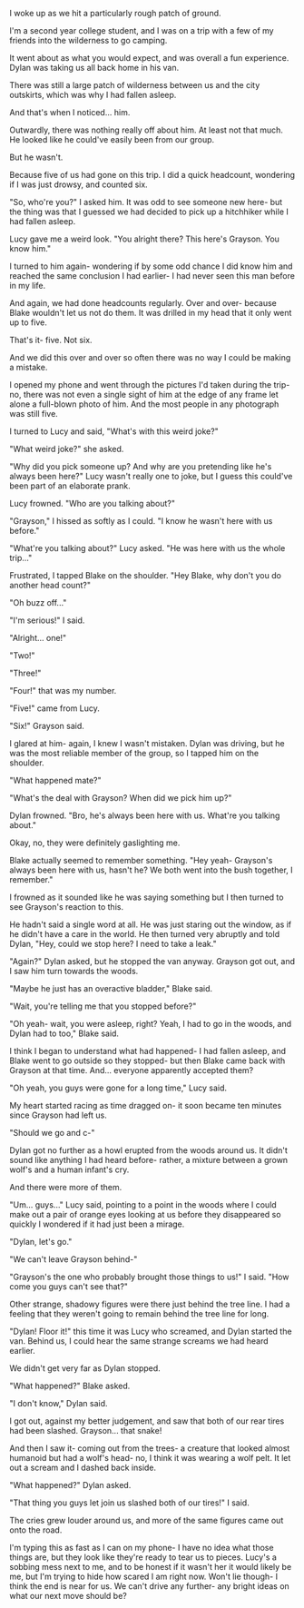 I woke up as we hit a particularly rough patch of ground.

I'm a second year college student, and I was on a trip with a few of my friends into the wilderness to go camping.

It went about as what you would expect, and was overall a fun experience. Dylan was taking us all back home in his van.

There was still a large patch of wilderness between us and the city outskirts, which was why I had fallen asleep.

And that's when I noticed... him.

Outwardly, there was nothing really off about him. At least not that much. He looked like he could've easily been from our group.

But he wasn't. 

Because five of us had gone on this trip. I did a quick headcount, wondering if I was just drowsy, and counted six.

"So, who're you?" I asked him. It was odd to see someone new here- but the thing was that I guessed we had decided to pick up a hitchhiker while I had fallen asleep.

Lucy gave me a weird look. "You alright there? This here's Grayson. You know him."

I turned to him again- wondering if by some odd chance I did know him and reached the same conclusion I had earlier- I had never seen this man before in my life.

And again, we had done headcounts regularly. Over and over- because Blake wouldn't let us not do them. It was drilled in my head that it only went up to five.

That's it- five. Not six.

And we did this over and over so often there was no way I could be making a mistake.

I opened my phone and went through the pictures I'd taken during the trip- no, there was not even a single sight of him at the edge of any frame let alone a full-blown photo of him. And the most people in any photograph was still five.

I turned to Lucy and said, "What's with this weird joke?"

"What weird joke?" she asked.

"Why did you pick someone up? And why are you pretending like he's always been here?" Lucy wasn't really one to joke, but I guess this could've been part of an elaborate prank.

Lucy frowned. "Who are you talking about?"

"Grayson," I hissed as softly as I could. "I know he wasn't here with us before."

"What're you talking about?" Lucy asked. "He was here with us the whole trip..."

Frustrated, I tapped Blake on the shoulder. "Hey Blake, why don't you do another head count?"

"Oh buzz off..."

"I'm serious!" I said.

"Alright... one!"

"Two!"

"Three!"

"Four!" that was my number.

"Five!" came from Lucy.

"Six!" Grayson said.

I glared at him- again, I knew I wasn't mistaken. Dylan was driving, but he was the most reliable member of the group, so I tapped him on the shoulder.

"What happened mate?"

"What's the deal with Grayson? When did we pick him up?"

Dylan frowned. "Bro, he's always been here with us. What're you talking about."

Okay, no, they were definitely gaslighting me. 

Blake actually seemed to remember something. "Hey yeah- Grayson's always been here with us, hasn't he? We both went into the bush together, I remember."

I frowned as it sounded like he was saying something but I then turned to see Grayson's reaction to this.

He hadn't said a single word at all. He was just staring out the window, as if he didn't have a care in the world. He then turned very abruptly and told Dylan, "Hey, could we stop here? I need to take a leak."

"Again?" Dylan asked, but he stopped the van anyway. Grayson got out, and I saw him turn towards the woods.

"Maybe he just has an overactive bladder," Blake said. 

"Wait, you're telling me that you stopped before?"

"Oh yeah- wait, you were asleep, right? Yeah, I had to go in the woods, and Dylan had to too," Blake said.

I think I began to understand what had happened- I had fallen asleep, and Blake went to go outside so they stopped- but then Blake came back with Grayson at that time. And... everyone apparently accepted them?

"Oh yeah, you guys were gone for a long time," Lucy said. 

My heart started racing as time dragged on- it soon became ten minutes since Grayson had left us. 

"Should we go and c-"

Dylan got no further as a howl erupted from the woods around us. It didn't sound like anything I had heard before- rather, a mixture between a grown wolf's and a human infant's cry.

And there were more of them.

"Um... guys..." Lucy said, pointing to a point in the woods where I could make out a pair of orange eyes looking at us before they disappeared so quickly I wondered if it had just been a mirage. 

"Dylan, let's go."

"We can't leave Grayson behind-"

"Grayson's the one who probably brought those things to us!" I said. "How come you guys can't see that?"

Other strange, shadowy figures were there just behind the tree line. I had a feeling that they weren't going to remain behind the tree line for long.

"Dylan! Floor it!" this time it was Lucy who screamed, and Dylan started the van. Behind us, I could hear the same strange screams we had heard earlier.

We didn't get very far as Dylan stopped.

"What happened?" Blake asked.

"I don't know," Dylan said.

I got out, against my better judgement, and saw that both of our rear tires had been slashed. Grayson... that snake! 

And then I saw it- coming out from the trees- a creature that looked almost humanoid but had a wolf's head- no, I think it was wearing a wolf pelt. It let out a scream and I dashed back inside.

"What happened?" Dylan asked.

"That thing you guys let join us slashed both of our tires!" I said.

The cries grew louder around us, and more of the same figures came out onto the road.

I'm typing this as fast as I can on my phone- I have no idea what those things are, but they look like they're ready to tear us to pieces. Lucy's a sobbing mess next to me, and to be honest if it wasn't her it would likely be me, but I'm trying to hide how scared I am right now. Won't lie though- I think the end is near for us. We can't drive any further- any bright ideas on what our next move should be?